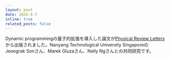 ```yaml
---
layout: post
date: 2025-5-7
inline: true
related_posts: false
---
```

Dynamic programmingの量子的拡張を導入した論文が[Physical Review Letters](https://journals.aps.org/prl/abstract/10.1103/PhysRevLett.134.180602)から出版されました。Nanyang Technological University SingaporeのJeongrak Sonさん、Marek Gluzaさん、Nelly Ngさんとの共同研究です。

